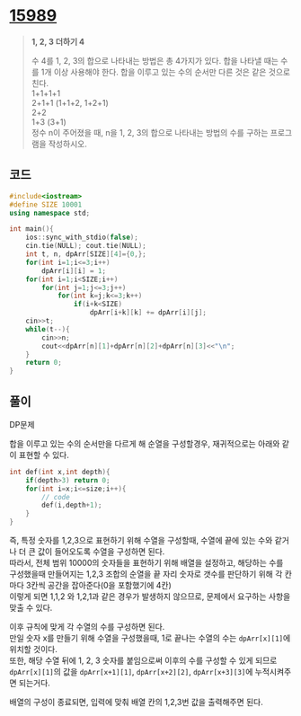 # [15989](https://www.acmicpc.net/problem/15989)

> __1, 2, 3 더하기 4__
>
> 수 4를 1, 2, 3의 합으로 나타내는 방법은 총 4가지가 있다. 합을 나타낼 때는 수를 1개 이상 사용해야 한다. 합을 이루고 있는 수의 순서만 다른 것은 같은 것으로 친다.  
> 1+1+1+1  
> 2+1+1 (1+1+2, 1+2+1)  
> 2+2  
> 1+3 (3+1)  
> 정수 n이 주어졌을 때, n을 1, 2, 3의 합으로 나타내는 방법의 수를 구하는 프로그램을 작성하시오.  

## 코드

```c++
#include<iostream>
#define SIZE 10001
using namespace std;

int main(){
    ios::sync_with_stdio(false);
    cin.tie(NULL); cout.tie(NULL);
    int t, n, dpArr[SIZE][4]={0,};
    for(int i=1;i<=3;i++)
        dpArr[i][i] = 1;
    for(int i=1;i<SIZE;i++)
        for(int j=1;j<=3;j++)
            for(int k=j;k<=3;k++)
                if(i+k<SIZE)
                    dpArr[i+k][k] += dpArr[i][j];
    cin>>t;
    while(t--){
        cin>>n;
        cout<<dpArr[n][1]+dpArr[n][2]+dpArr[n][3]<<"\n";
    }
    return 0;
}
```

## 풀이

DP문제

합을 이루고 있는 수의 순서만을 다르게 해 순열을 구성할경우, 재귀적으로는 아래와 같이 표현할 수 있다.  

```c++
int def(int x,int depth){
    if(depth>3) return 0;
    for(int i=x;i<=size;i++){
        // code
        def(i,depth+1);
    }
}
```

즉, 특정 숫자를 1,2,3으로 표현하기 위해 수열을 구성할때, 수열에 끝에 있는 수와 같거나 더 큰 값이 들어오도록 수열을 구성하면 된다.  
따라서, 전체 범위 10000의 숫자들을 표현하기 위해 배열을 설정하고, 해당하는 수를 구성했을때 만들어지는 1,2,3 조합의 순열을 끝 자리 숫자로 갯수를 판단하기 위해 각 칸마다 3칸씩 공간을 잡아준다(0을 포함했기에 4칸)  
이렇게 되면 1,1,2 와 1,2,1과 같은 경우가 발생하지 않으므로, 문제에서 요구하는 사항을 맞출 수 있다.  

이후 규칙에 맞게 각 수열의 수를 구성하면 된다.  
만일 숫자 x를 만들기 위해 수열을 구성했을때, 1로 끝나는 수열의 수는 `dpArr[x][1]`에 위치할 것이다.  
또한, 해당 수열 뒤에 1, 2, 3 숫자를 붙임으로써 이후의 수를 구성할 수 있게 되므로 `dpArr[x][1]`의 값을 `dpArr[x+1][1]`, `dpArr[x+2][2]`, `dpArr[x+3][3]`에 누적시켜주면 되는거다.  

배열의 구성이 종료되면, 입력에 맞춰 배열 칸의 1,2,3번 값을 출력해주면 된다.  
